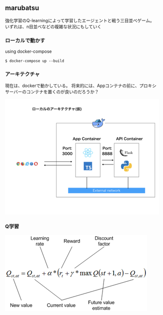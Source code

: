 ## marubatsu

強化学習のQ-learningによって学習したエージェントと戦う三目並べゲーム。
いずれは、n目並べなどの複雑な状況にもしていく

### ローカルで動かす

using docker-compose

```
$ docker-compose up --build
```

### アーキテクチャ

現在は、dockerで動かしている。
将来的には、Appコンテナの前に、プロキシサーバーのコンテナを置くのが良いのだろうか？

<img src="./pics/arch-local.jpeg"/>


### Q学習

<img src="./pics/q-learning.png"/>
